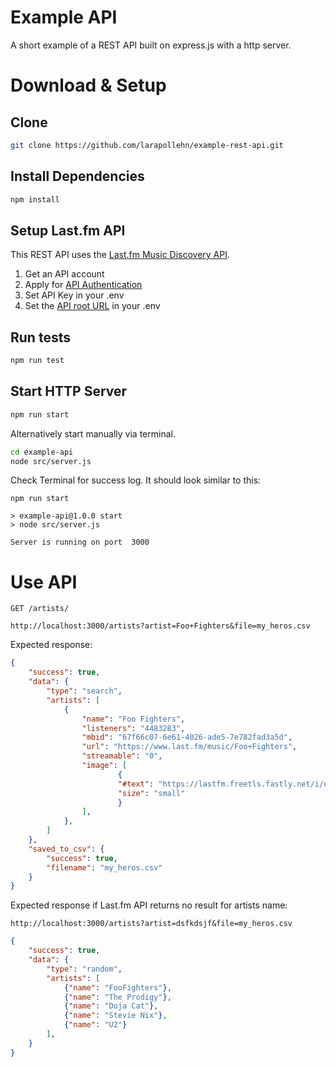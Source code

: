 # Example API
A short example of a REST API built on express.js with a http server.

# Download & Setup

## Clone
```bash 
git clone https://github.com/larapollehn/example-rest-api.git
```

## Install Dependencies
```bash 
npm install
```

## Setup Last.fm API

This REST API uses the [Last.fm Music Discovery API](https://www.last.fm/api). 

1. Get an API account
2. Apply for [API Authentication](https://www.last.fm/api/authentication)
3. Set API Key in your .env
4. Set the [API root URL](https://www.last.fm/api/intro) in your .env 

## Run tests
```bash 
npm run test
```

## Start HTTP Server

```bash 
npm run start
```

Alternatively start manually via terminal.
```bash
cd example-api
node src/server.js
```

Check Terminal for success log. It should look similar to this:
```text
npm run start

> example-api@1.0.0 start
> node src/server.js

Server is running on port  3000

```

# Use API

`GET /artists/`

```text
http://localhost:3000/artists?artist=Foo+Fighters&file=my_heros.csv
```

Expected response:

```json
{
    "success": true,
    "data": {
        "type": "search",
        "artists": [
            {
                "name": "Foo Fighters",
                "listeners": "4483283",
                "mbid": "67f66c07-6e61-4026-ade5-7e782fad3a5d",
                "url": "https://www.last.fm/music/Foo+Fighters",
                "streamable": "0",
                "image": [
                        {
                        "#text": "https://lastfm.freetls.fastly.net/i/u/34s/2a96cbd8b46e442fc41c2b86b821562f.png",
                        "size": "small"
                        }
                ],
            },
        ]
    },
    "saved_to_csv": {
        "success": true,
        "filename": "my_heros.csv"
    }
}
```

Expected response if Last.fm API returns no result for artists name:

```text
http://localhost:3000/artists?artist=dsfkdsjf&file=my_heros.csv
```

```json
{
    "success": true,
    "data": {
        "type": "random",
        "artists": [
            {"name": "FooFighters"},
            {"name": "The Prodigy"},
            {"name": "Doja Cat"},
            {"name": "Stevie Nix"},
            {"name": "U2"}
        ],
    }
}

```
